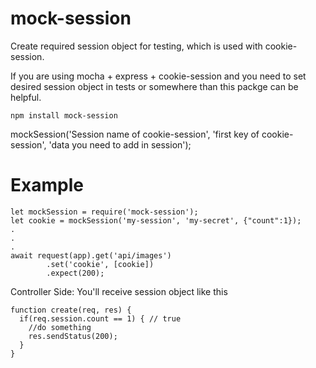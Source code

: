 # mock-session
Create required session object for testing, which is used with cookie-session.

If you are using mocha + express + cookie-session and you need to set desired session object in tests or somewhere than
this packge can be helpful.

`npm install mock-session`

mockSession('Session name of cookie-session', 'first key of cookie-session', 'data you need to add in session');


# Example
```
let mockSession = require('mock-session');
let cookie = mockSession('my-session', 'my-secret', {"count":1});
.
.
.
await request(app).get('api/images')
        .set('cookie', [cookie])
        .expect(200);
```

Controller Side:
  You'll receive session object like this

```
function create(req, res) {         
  if(req.session.count == 1) { // true          
    //do something              
    res.sendStatus(200);                    
  }
}
```
